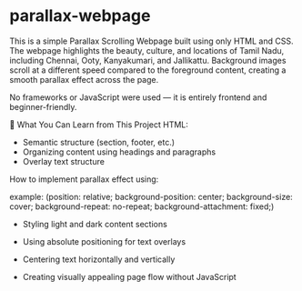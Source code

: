 # parallax-webpage

This is a simple Parallax Scrolling Webpage built using only HTML and CSS. The webpage highlights the beauty, culture, and locations of Tamil Nadu, including Chennai, Ooty, Kanyakumari, and Jallikattu. Background images scroll at a different speed compared to the foreground content, creating a smooth parallax effect across the page.

No frameworks or JavaScript were used — it is entirely frontend and beginner-friendly.

🧠 What You Can Learn from This Project
 HTML:
- Semantic structure (section, footer, etc.)
- Organizing content using headings and paragraphs
- Overlay text structure

How to implement parallax effect using:
  
 example: 
(position: relative;
background-position: center;
background-size: cover;
background-repeat: no-repeat;
background-attachment: fixed;)

- Styling light and dark content sections

- Using absolute positioning for text overlays

- Centering text horizontally and vertically

- Creating visually appealing page flow without JavaScript
